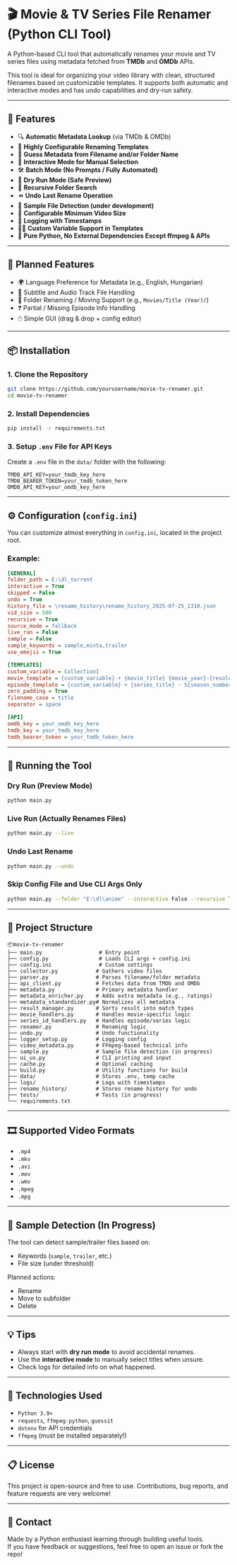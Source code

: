 # 🎬 Movie & TV Series File Renamer (Python CLI Tool)

A Python-based CLI tool that automatically renames your movie and TV series files using metadata fetched from **TMDb** and **OMDb** APIs.

This tool is ideal for organizing your video library with clean, structured filenames based on customizable templates. It supports both automatic and interactive modes and has undo capabilities and dry-run safety.

---

## 🚀 Features

- 🔍 **Automatic Metadata Lookup** (via TMDb & OMDb)
- 🎯 **Highly Configurable Renaming Templates**
- 🧠 **Guess Metadata from Filename and/or Folder Name**
- 💬 **Interactive Mode for Manual Selection**
- 🛠️ **Batch Mode (No Prompts / Fully Automated)**
- 🧪 **Dry Run Mode (Safe Preview)**
- 📁 **Recursive Folder Search**
- ⏪ **Undo Last Rename Operation**
- 🧹 **Sample File Detection (under development)**
- 📝 **Configurable Minimum Video Size**
- 🧾 **Logging with Timestamps**
- 🧑‍💻 **Custom Variable Support in Templates**
- 🐍 **Pure Python, No External Dependencies Except ffmpeg & APIs**

---

## 🧰 Planned Features

- 🌍 Language Preference for Metadata (e.g., English, Hungarian)
- 📜 Subtitle and Audio Track File Handling
- 📂 Folder Renaming / Moving Support (e.g., `Movies/Title (Year)/`)
- ❓ Partial / Missing Episode Info Handling
- 🖱️ Simple GUI (drag & drop + config editor)

---

## 📦 Installation

### 1. Clone the Repository

```bash
git clone https://github.com/yourusername/movie-tv-renamer.git
cd movie-tv-renamer
```

### 2. Install Dependencies

```bash
pip install -r requirements.txt
```

### 3. Setup `.env` File for API Keys

Create a `.env` file in the `data/` folder with the following:

```env
TMDB_API_KEY=your_tmdb_key_here
TMDB_BEARER_TOKEN=your_tmdb_token_here
OMDB_API_KEY=your_omdb_key_here
```

---

## ⚙️ Configuration (`config.ini`)

You can customize almost everything in `config.ini`, located in the project root.

### Example:

```ini
[GENERAL]
folder_path = E:\dl_torrent
interactive = True
skipped = False
undo = True
history_file = \rename_history\rename_history_2025-07-25_1310.json
vid_size = 500
recursive = True
source_mode = fallback
live_run = False
sample = False
sample_keywords = sample,minta,trailer
use_emojis = True

[TEMPLATES]
custom_variable = Collection1
movie_template = {custom_variable} + {movie_title} {movie_year}-{resolution}
episode_template = {custom_variable} + {series_title} - S{season_number}E{episode_number} - {episode_title}-{air_date}-{resolution}
zero_padding = True
filename_case = title
separator = space

[API]
omdb_key = your_omdb_key_here
tmdb_key = your_tmdb_key_here
tmdb_bearer_token = your_tmdb_token_here
```

---

## 🧪 Running the Tool

### Dry Run (Preview Mode)

```bash
python main.py
```

### Live Run (Actually Renames Files)

```bash
python main.py --live
```

### Undo Last Rename

```bash
python main.py --undo
```

### Skip Config File and Use CLI Args Only

```bash
python main.py --folder "E:\dl\anime" --interactive False --recursive True
```

---

## 📁 Project Structure

```
📦movie-tv-renamer
├── main.py                  # Entry point
├── config.py                # Loads CLI args + config.ini
├── config.ini               # Custom settings
├── collector.py            # Gathers video files
├── parser.py               # Parses filename/folder metadata
├── api_client.py           # Fetches data from TMDb and OMDb
├── metadata.py             # Primary metadata handler
├── metadata_enricher.py    # Adds extra metadata (e.g., ratings)
├── metadata_standardizer.py# Normalizes all metadata
├── result_manager.py       # Sorts result into match types
├── movie_handlers.py       # Handles movie-specific logic
├── series_id_handlers.py   # Handles episode/series logic
├── renamer.py              # Renaming logic
├── undo.py                 # Undo functionality
├── logger_setup.py         # Logging config
├── video_metadata.py       # FFmpeg-based technical info
├── sample.py               # Sample file detection (in progress)
├── ui_ux.py                # CLI printing and input
├── cache.py                # Optional caching
├── build.py                # Utility functions for build
├── data/                   # Stores .env, temp cache
├── logs/                   # Logs with timestamps
├── rename_history/         # Stores rename history for undo
├── tests/                  # Tests (in progress)
└── requirements.txt
```

---

## 🎞 Supported Video Formats

- `.mp4`
- `.mkv`
- `.avi`
- `.mov`
- `.wmv`
- `.mpeg`
- `.mpg`

---

## 🧪 Sample Detection (In Progress)

The tool can detect sample/trailer files based on:
- Keywords (`sample`, `trailer`, etc.)
- File size (under threshold)

Planned actions:
- Rename
- Move to subfolder
- Delete

---

## 💡 Tips

- Always start with **dry run mode** to avoid accidental renames.
- Use the **interactive mode** to manually select titles when unsure.
- Check logs for detailed info on what happened.

---

## 🧠 Technologies Used

- `Python 3.9+`
- `requests`, `ffmpeg-python`, `guessit`
- `dotenv` for API credentials
- `ffmpeg` (must be installed separately!)

---

## 📋 License

This project is open-source and free to use. Contributions, bug reports, and feature requests are very welcome!

---

## 📧 Contact

Made by a Python enthusiast learning through building useful tools.  
If you have feedback or suggestions, feel free to open an issue or fork the repo!
